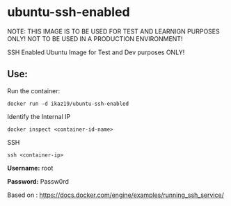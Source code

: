 # ubuntu-ssh-enabled

NOTE: THIS IMAGE IS TO BE USED FOR TEST AND LEARNIGN PURPOSES ONLY! NOT TO BE USED IN A PRODUCTION ENVIRONMENT!

SSH Enabled Ubuntu Image for Test and Dev purposes ONLY!

## Use:

Run the container:

```docker run -d ikaz19/ubuntu-ssh-enabled```

Identify the Internal IP

```docker inspect <container-id-name>```

SSH

```ssh <container-ip>```

**Username:** root

**Password:** Passw0rd

Based on : https://docs.docker.com/engine/examples/running_ssh_service/
